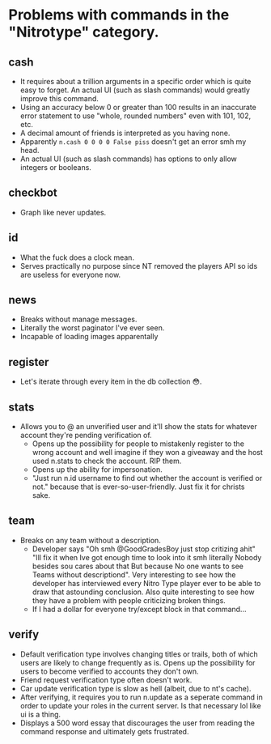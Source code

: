 # Problems with commands in the "Nitrotype" category.

## cash

- It requires about a trillion arguments in a specific order which is quite easy to forget.  An actual UI (such as slash commands) would greatly improve this command.
- Using an accuracy below 0 or greater than 100 results in an inaccurate error statement to use "whole, rounded numbers" even with 101, 102, etc.
- A decimal amount of friends is interpreted as you having none.
- Apparently `n.cash 0 0 0 0 False piss` doesn't get an error smh my head.
- An actual UI (such as slash commands) has options to only allow integers or booleans.

## checkbot

- Graph like never updates.

## id

- What the fuck does a clock mean.
- Serves practically no purpose since NT removed the players API so ids are useless for everyone now.

## news

- Breaks without manage messages.
- Literally the worst paginator I've ever seen.
- Incapable of loading images apparentally 

## register

- Let's iterate through every item in the db collection 😳.

## stats

- Allows you to @ an unverified user and it'll show the stats for whatever account they're pending verification of.  
  - Opens up the possibility for people to mistakenly register to the wrong account and well imagine if they won a giveaway and the host used n.stats to check the account. RIP them.
  - Opens up the ability for impersonation.
  - "Just run n.id username to find out whether the account is verified or not." because that is ever-so-user-friendly.  Just fix it for christs sake.

## team

- Breaks on any team without a description.
  - Developer says "Oh smh @GoodGradesBoy just stop critizing ahit" "Ill fix it when Ive got enough time to look into it smh literally Nobody besides sou cares about that But because No one wants to see Teams without descriptiond".  Very interesting to see how the developer has interviewed every Nitro Type player ever to be able to draw that astounding conclusion.  Also quite interesting to see how they have a problem with people criticizing broken things.
  - If I had a dollar for everyone try/except block in that command...

## verify

- Default verification type involves changing titles or trails, both of which users are likely to change frequently as is.  Opens up the possibility for users to become verified to accounts they don't own.
- Friend request verification type often doesn't work.
- Car update verification type is slow as hell (albeit, due to nt's cache).
- After verifying, it requires you to run n.update as a seperate command in order to update your roles in the current server.  Is that necessary lol like ui is a thing.
- Displays a 500 word essay that discourages the user from reading the command response and ultimately gets frustrated.

